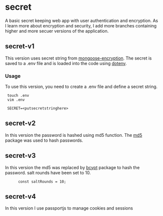 # secret
A basic secret keeping web app with user authentication and encryption.
As I learn more about encryption and security, I add more branches containing higher and more secuer versions of the application.

## secret-v1
This version uses secret string from [mongoose-encryption](https://www.npmjs.com/package/mongoose-encryption). The secret is saved to a .env file and is loaded into the code using [dotenv](https://www.npmjs.com/package/dotenv). 

### Usage
To use this version, you need to create a .env file and define a secret string.

     touch .env
     vim .env
     
     SECRET=<putsecretstringhere>

## secret-v2
In this version the password is hashed using md5 function. The [md5](https://www.npmjs.com/package/md5) package was used to hash passwords.

## secret-v3
In this version the md5 was replaced by [bcypt](https://www.npmjs.com/package/bcrypt) package to hash the password.
salt rounds have been set to 10.

          const saltRounds = 10;  


## secret-v4
In this version I use passportjs to manage cookies and sessions
